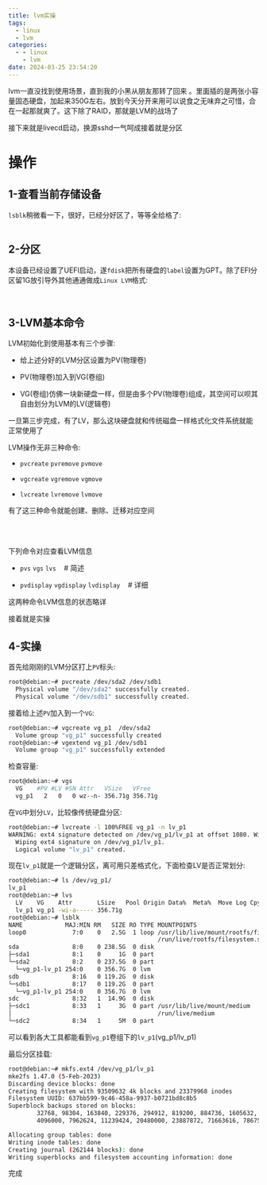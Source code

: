 ```yaml
---
title: lvm实操
tags:
  - linux
  - lvm
categories:
  - - linux
    - lvm
date: 2024-03-25 23:54:20
---
```


lvm一直没找到使用场景，直到我的小黑从朋友那转了回来 。里面插的是两张小容量固态硬盘，加起来350G左右。放到今天分开来用可以说食之无味弃之可惜，合在一起那就爽了。这下除了RAID，那就是LVM的战场了

接下来就是livecd启动，换源sshd一气呵成接着就是分区

# 操作

## 1-查看当前存储设备

`lsblk`稍微看一下，很好，已经分好区了，等等全给格了:

<img title="" src="https://dlink.host/1drv/aHR0cHM6Ly8xZHJ2Lm1zL2kvcyFBckVNT01Ec2ZXcEdnUzZ0T0J5MkFCSkhEQzJVP2U9VUxVUUhI.png" alt="">

## 2-分区

本设备已经设置了UEFI启动，遂`fdisk`把所有硬盘的`label`设置为GPT。除了EFI分区留1G放引导外其他通通做成`Linux LVM`格式:

<img title="" src="https://dlink.host/1drv/aHR0cHM6Ly8xZHJ2Lm1zL2kvcyFBckVNT01Ec2ZXcEdnVEFMbWQ1Zk16WjBzeUhBP2U9MGVXU01M.png" alt="">

<img title="" src="https://dlink.host/1drv/aHR0cHM6Ly8xZHJ2Lm1zL2kvcyFBckVNT01Ec2ZXcEdnUzlOYjNTdVVmeENSdFBY.png" alt="">

## 3-LVM基本命令

LVM初始化到使用基本有三个步骤:

- 给上述分好的LVM分区设置为PV(物理卷)

- PV(物理卷)加入到VG(卷组)

- VG(卷组)仿佛一块新硬盘一样，但是由多个PV(物理卷)组成，其空间可以呗其自由划分为LVM的LV(逻辑卷)

一旦第三步完成，有了LV，那么这块硬盘就和传统磁盘一样格式化文件系统就能正常使用了

LVM操作无非三种命令:

- `pvcreate` `pvremove` `pvmove`

- `vgcreate` `vgremove` `vgmove`

- `lvcreate` `lvremove` `lvmove`

有了这三种命令就能创建、删除、迁移对应空间

<br>

<br>

下列命令对应查看LVM信息

- `pvs` `vgs` `lvs`    # 简述

- `pvdisplay` `vgdisplay` `lvdisplay`    # 详细

这两种命令LVM信息的状态略详

接着就是实操

## 4-实操

首先给刚刚的LVM分区打上`PV`标头:

```bash
root@debian:~# pvcreate /dev/sda2 /dev/sdb1
  Physical volume "/dev/sda2" successfully created.
  Physical volume "/dev/sdb1" successfully created.
```

接着给上述`PV`加入到一个`VG`:

```bash
root@debian:~# vgcreate vg_p1  /dev/sda2
  Volume group "vg_p1" successfully created 
root@debian:~# vgextend vg_p1 /dev/sdb1
  Volume group "vg_p1" successfully extended
```

检查容量:

```bash
root@debian:~# vgs
  VG    #PV #LV #SN Attr   VSize   VFree
  vg_p1   2   0   0 wz--n- 356.71g 356.71g
```

在`VG`中划分`LV`，比较像传统硬盘分区:

```bash
root@debian:~# lvcreate -l 100%FREE vg_p1 -n lv_p1
WARNING: ext4 signature detected on /dev/vg_p1/lv_p1 at offset 1080. Wipe it? [y/n]: y
  Wiping ext4 signature on /dev/vg_p1/lv_p1.
  Logical volume "lv_p1" created.
```

现在`lv_p1`就是一个逻辑分区，离可用只差格式化，下面检查LV是否正常划分:

```bash
root@debian:~# ls /dev/vg_p1/
lv_p1 
root@debian:~# lvs
  LV    VG    Attr       LSize   Pool Origin Data%  Meta%  Move Log Cpy%Sync Convert
  lv_p1 vg_p1 -wi-a----- 356.71g
root@debian:~# lsblk
NAME            MAJ:MIN RM   SIZE RO TYPE MOUNTPOINTS
loop0             7:0    0   2.5G  1 loop /usr/lib/live/mount/rootfs/filesystem.squashfs
                                          /run/live/rootfs/filesystem.squashfs
sda               8:0    0 238.5G  0 disk
├─sda1            8:1    0     1G  0 part
└─sda2            8:2    0 237.5G  0 part
  └─vg_p1-lv_p1 254:0    0 356.7G  0 lvm
sdb               8:16   0 119.2G  0 disk
└─sdb1            8:17   0 119.2G  0 part
  └─vg_p1-lv_p1 254:0    0 356.7G  0 lvm
sdc               8:32   1  14.9G  0 disk
├─sdc1            8:33   1     3G  0 part /usr/lib/live/mount/medium
│                                         /run/live/medium
└─sdc2            8:34   1     5M  0 part
```

可以看到各大工具都能看到`vg_p1`卷组下的`lv_p1`(vg_p1/lv_p1)

最后分区挂载:

```bash
root@debian:~# mkfs.ext4 /dev/vg_p1/lv_p1
mke2fs 1.47.0 (5-Feb-2023)
Discarding device blocks: done
Creating filesystem with 93509632 4k blocks and 23379968 inodes
Filesystem UUID: 637bb599-9c46-458a-9937-b0721bd8c8b5
Superblock backups stored on blocks:
        32768, 98304, 163840, 229376, 294912, 819200, 884736, 1605632, 2654208,
        4096000, 7962624, 11239424, 20480000, 23887872, 71663616, 78675968

Allocating group tables: done
Writing inode tables: done
Creating journal (262144 blocks): done
Writing superblocks and filesystem accounting information: done
```

完成
